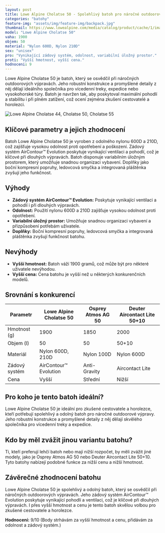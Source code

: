 ```yaml
---
layout: post
title: Lowe Alpine Cholatse 50 - Spolehlivý batoh pro náročné outdoorové výpravy
categories: "batohy"
feature-img: "assets/img/feature-img/backpack.jpg"
thumbnail: https://www.lowealpine.com/media/catalog/product/cache/1/image/9df78eab33525d08d6e5fb8d27136e95/c/h/cholatse-50-black-1.jpg
model: "Lowe Alpine Cholatse 50"
vaha: 1900
objem: 50
material: "Nylon 600D, Nylon 210D"
sex: "unisex"
pro: "Vynikající zádový systém, odolnost, variabilní úložný prostor."
proti: "Vyšší hmotnost, vyšší cena."
hodnoceni: 9
---
```



Lowe Alpine Cholatse 50 je batoh, který se osvědčil při náročných outdoorových výpravách. Jeho robustní konstrukce a promyšlené detaily z něj dělají ideálního společníka pro vícedenní treky, expedice nebo vysokohorské túry. Batoh je navržen tak, aby poskytoval maximální pohodlí a stabilitu i při plném zatížení, což ocení zejména zkušení cestovatelé a horolezci.

![Lowe Alpine Cholatse 44, Cholatse 50, Cholatse 55](https://res.cloudinary.com/dvwv5cne3/image/fetch/w_auto,h_450,c_fill,g_auto,f_auto,q_auto/https://www.lowealpine.com/media/catalog/product/cache/1/image/9df78eab33525d08d6e5fb8d27136e95/c/h/cholatse-50-black-1.jpg)

## Klíčové parametry a jejich zhodnocení

Batoh Lowe Alpine Cholatse 50 je vyroben z odolného nylonu 600D a 210D, což zajišťuje vysokou odolnost proti opotřebení a poškození. Zádový systém AirContour™ Evolution poskytuje vynikající ventilaci a pohodlí, což je klíčové při dlouhých výpravách. Batoh disponuje variabilním úložným prostorem, který umožňuje snadnou organizaci vybavení. Doplňky jako boční kompresní popruhy, ledovcová smyčka a integrovaná pláštěnka zvyšují jeho funkčnost.

## Výhody

- **Zádový systém AirContour™ Evolution:** Poskytuje vynikající ventilaci a pohodlí i při dlouhých výpravách.
- **Odolnost:** Použití nylonu 600D a 210D zajišťuje vysokou odolnost proti opotřebení.
- **Variabilní úložný prostor:** Umožňuje snadnou organizaci vybavení a přizpůsobení potřebám uživatele.
- **Doplňky:** Boční kompresní popruhy, ledovcová smyčka a integrovaná pláštěnka zvyšují funkčnost batohu.

## Nevýhody

- **Vyšší hmotnost:** Batoh váží 1900 gramů, což může být pro některé uživatele nevýhodou.
- **Vyšší cena:** Cena batohu je vyšší než u některých konkurenčních modelů.

## Srovnání s konkurencí

| Parametr               | Lowe Alpine Cholatse 50 | Osprey Atmos AG 50 | Deuter Aircontact Lite 50+10 |
|------------------------|-------------------------|--------------------|------------------------------|
| Hmotnost (g)           | 1900                   | 1850               | 2000                         |
| Objem (l)              | 50                     | 50                 | 50\+10                       |
| Materiál               | Nylon 600D, 210D       | Nylon 100D         | Nylon 600D                   |
| Zádový systém          | AirContour™ Evolution  | Anti-Gravity       | Aircontact Lite              |
| Cena                   | Vyšší                  | Střední            | Nižší                        |

## Pro koho je tento batoh ideální?

Lowe Alpine Cholatse 50 je ideální pro zkušené cestovatele a horolezce, kteří potřebují spolehlivý a odolný batoh pro náročné outdoorové výpravy. Jeho robustní konstrukce a promyšlené detaily z něj dělají skvělého společníka pro vícedenní treky a expedice.

## Kdo by měl zvážit jinou variantu batohu?

Ti, kteří preferují lehčí batoh nebo mají nižší rozpočet, by měli zvážit jiné modely, jako je Osprey Atmos AG 50 nebo Deuter Aircontact Lite 50+10. Tyto batohy nabízejí podobné funkce za nižší cenu a nižší hmotnost.

## Závěrečné zhodnocení batohu

Lowe Alpine Cholatse 50 je spolehlivý a odolný batoh, který se osvědčil při náročných outdoorových výpravách. Jeho zádový systém AirContour™ Evolution poskytuje vynikající pohodlí a ventilaci, což je klíčové při dlouhých výpravách. I přes vyšší hmotnost a cenu je tento batoh skvělou volbou pro zkušené cestovatele a horolezce.

**Hodnocení:** 9/10 (Body strhávám za vyšší hmotnost a cenu, přidávám za odolnost a zádový systém.)